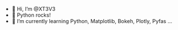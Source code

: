 - 👋 Hi, I’m @XT3V3
- 👀 Python rocks!
- 🌱 I’m currently learning Python, Matplotlib, Bokeh, Plotly, Pyfas ...

<!---
XT3V3/XT3V3 is a ✨ special ✨ repository because its `README.md` (this file) appears on your GitHub profile.
You can click the Preview link to take a look at your changes.
--->
